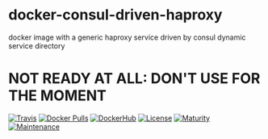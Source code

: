 # docker-consul-driven-haproxy
docker image with a generic haproxy service driven by consul dynamic service directory

# NOT READY AT ALL: DON'T USE FOR THE MOMENT

[![Travis](https://img.shields.io/travis/thefab/docker-consul-driven-haproxy.svg)](https://travis-ci.org/thefab/docker-consul-driven-haproxy)
[![Docker Pulls](https://img.shields.io/docker/pulls/thefab/consul-driven-haproxy.svg)](https://hub.docker.com/r/thefab/consul-driven-haproxy/)
[![DockerHub](https://img.shields.io/badge/docker%20hub-link-green.svg)](https://hub.docker.com/r/thefab/consul-driven-haproxy/)
[![License](https://img.shields.io/badge/license-MIT-blue.svg)]()
[![Maturity](https://img.shields.io/badge/maturity-alpha-red.svg)]()
[![Maintenance](https://img.shields.io/maintenance/no/2016.svg)]()
